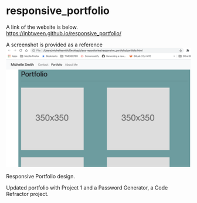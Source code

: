 # responsive_portfolio

A link of the website is below.
https://inbtween.github.io/responsive_portfolio/

A screenshot is provided as a reference
<img src="images/Screen-Shot-portfolio-website.png" alt="Website Screen Shot">

Responsive Portfolio design.

Updated portfolio with Project 1 and a Password Generator, a Code Refractor project.

